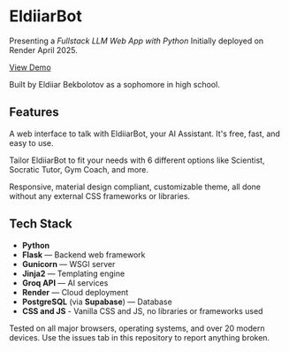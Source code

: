# EldiiarBot

Presenting a _Fullstack LLM Web App with Python_
Initially deployed on Render April 2025.

<a href='https://eldiiarbot.onrender.com/' target='_blank'>View Demo</a>

Built by Eldiiar Bekbolotov as a sophomore in high school.

## Features

A web interface to talk with EldiiarBot, your AI Assistant. It's free, fast, and easy to use.

Tailor EldiiarBot to fit your needs with 6 different options like Scientist, Socratic Tutor, Gym Coach, and more.

Responsive, material design compliant, customizable theme, all done without any external CSS frameworks or libraries.

## Tech Stack

- **Python**
- **Flask** — Backend web framework
- **Gunicorn** — WSGI server
- **Jinja2** — Templating engine
- **Groq API** — AI services
- **Render** — Cloud deployment
- **PostgreSQL** (via **Supabase**) — Database
- **CSS and JS** - Vanilla CSS and JS, no libraries or frameworks used

Tested on all major browsers, operating systems, and over 20 modern devices.
Use the issues tab in this repository to report anything broken.
